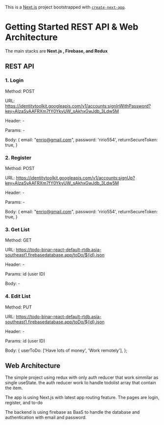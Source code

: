This is a [Next.js](https://nextjs.org/) project bootstrapped with [`create-next-app`](https://github.com/vercel/next.js/tree/canary/packages/create-next-app).

# Getting Started REST API & Web Architecture

The main stacks are **Next.js , Firebase, and Redux**

## REST API

### 1. Login

Method: POST

URL: https://identitytoolkit.googleapis.com/v1/accounts:signInWithPassword?key=AIzaSyAAFRXm7fY0YkyUW_sAkhxGwJdb_3Ldw5M

Header: -

Params: -

Body: {
        email: "enrio@gmail.com",
        password: 'ririo554',
        returnSecureToken: true,
      }

### 2. Register

Method: POST

URL: https://identitytoolkit.googleapis.com/v1/accounts:signUp?key=AIzaSyAAFRXm7fY0YkyUW_sAkhxGwJdb_3Ldw5M

Header: -

Params: -

Body: {
        email: "enrio@gmail.com",
        password: 'ririo554',
        returnSecureToken: true,
      }

### 3. Get List

Method: GET

URL: https://todo-binar-react-default-rtdb.asia-southeast1.firebasedatabase.app/toDo/${id}.json

Header: -

Params: id (user ID)

Body: -

### 4. Edit List

Method: PUT

URL: https://todo-binar-react-default-rtdb.asia-southeast1.firebasedatabase.app/toDo/${id}.json

Header: -

Params: id (user ID)

Body: {
      userToDo: ['Have lots of money', 'Work remotely'],
    };


## Web Architecture

The simple project using redux with only auth reducer that work simmilar as single useState. the auth reducer work to handle todolist array that contain the item. 

The app is using Next.js with latest app routing feature. The pages are login, register, and to-do

The backend is using firebase as BaaS to handle the database and authentication with email and password.






